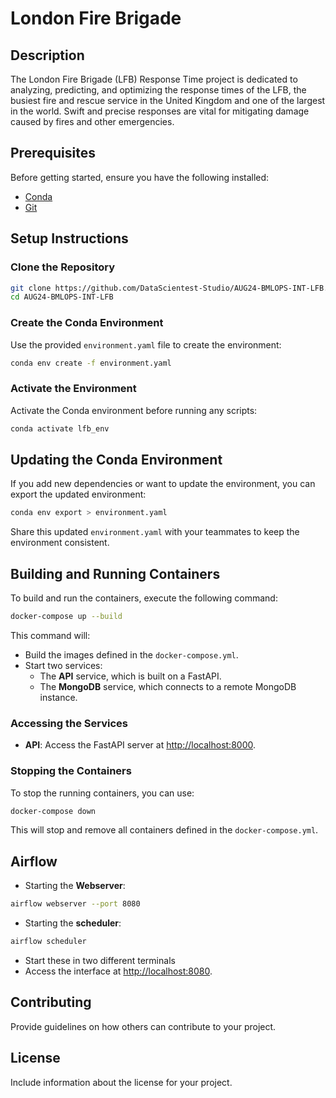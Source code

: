 # London Fire Brigade

## Description
The London Fire Brigade (LFB) Response Time project is dedicated to analyzing, predicting, and optimizing the response times of the LFB, the busiest fire and rescue service in the United Kingdom and one of the largest in the world. Swift and precise responses are vital for mitigating damage caused by fires and other emergencies.

## Prerequisites
Before getting started, ensure you have the following installed:
- [Conda](https://docs.conda.io/projects/conda/en/latest/user-guide/install/index.html)
- [Git](https://git-scm.com/book/en/v2/Getting-Started-Installing-Git)

## Setup Instructions

### Clone the Repository
```bash
git clone https://github.com/DataScientest-Studio/AUG24-BMLOPS-INT-LFB.git
cd AUG24-BMLOPS-INT-LFB
```

### Create the Conda Environment
Use the provided `environment.yaml` file to create the environment:

```bash
conda env create -f environment.yaml
```

### Activate the Environment
Activate the Conda environment before running any scripts:

```bash
conda activate lfb_env
```

## Updating the Conda Environment
If you add new dependencies or want to update the environment, you can export the updated environment:

```bash
conda env export > environment.yaml
```

Share this updated `environment.yaml` with your teammates to keep the environment consistent.

## Building and Running Containers

To build and run the containers, execute the following command:

```bash
docker-compose up --build
```

This command will:
- Build the images defined in the `docker-compose.yml`.
- Start two services:
  - The **API** service, which is built on a FastAPI.
  - The **MongoDB** service, which connects to a remote MongoDB instance.

### Accessing the Services
- **API**: Access the FastAPI server at [http://localhost:8000](http://localhost:8000).

### Stopping the Containers
To stop the running containers, you can use:

```bash
docker-compose down
```

This will stop and remove all containers defined in the `docker-compose.yml`.

## Airflow
- Starting the **Webserver**: 
```bash 
airflow webserver --port 8080
```
- Starting the **scheduler**: 
```bash 
airflow scheduler
```
- Start these in two different terminals
- Access the interface at [http://localhost:8080](http://localhost:8080).

## Contributing
Provide guidelines on how others can contribute to your project.

## License
Include information about the license for your project.
```
